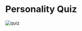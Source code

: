 # Personality Quiz  
![quiz](https://user-images.githubusercontent.com/37020406/103140909-54201600-46a1-11eb-9828-f7381bb12d35.gif)

